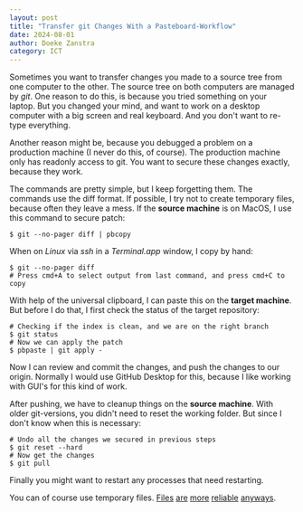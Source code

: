 ```yaml
---
layout: post
title: "Transfer git Changes With a Pasteboard-Workflow"
date: 2024-08-01
author: Doeke Zanstra
category: ICT
---
```


Sometimes you want to transfer changes you made to a source tree from one computer to the other. The source tree on both computers are managed by _git_. One reason to do this, is because you tried something on your laptop. But you changed your mind, and want to work on a desktop computer with a big screen and real keyboard. And you don't want to re-type everything.

Another reason might be, because you debugged a problem on a production machine (I never do this, of course). The production machine only has readonly access to git. You want to secure these changes exactly, because they work.

The commands are pretty simple, but I keep forgetting them. The commands use the diff format. If possible, I try not to create temporary files, because often they leave a mess. If the __source machine__ is on MacOS, I use this command to secure patch:

	$ git --no-pager diff | pbcopy

When on _Linux_ via _ssh_ in a _Terminal.app_ window, I copy by hand:

	$ git --no-pager diff
	# Press cmd+A to select output from last command, and press cmd+C to copy

With help of the universal clipboard, I can paste this on the __target machine__. But before I do that, I first check the status of the target repository:

	# Checking if the index is clean, and we are on the right branch
	$ git status
	# Now we can apply the patch
	$ pbpaste | git apply -

Now I can review and commit the changes, and push the changes to our origin. Normally I would use GitHub Desktop for this, because I like working with GUI's for this kind of work. 

After pushing, we have to cleanup things on the __source machine__. With older git-versions, you didn't need to reset the working folder. But since I don't know when this is necessary:

	# Undo all the changes we secured in previous steps
	$ git reset --hard
	# Now get the changes 
	$ git pull

Finally you might want to restart any processes that need restarting.

You can of course use temporary files. [Files][pb_f1] [are][pb_f2] [more][pb_f3] [reliable][pb_f4] [anyways][pb_f5].

[pb_f1]: https://appleinsider.com/inside/macos/tips/how-to-fix-universal-clipboard-problems-on-macos
[pb_f2]: https://discussions.apple.com/thread/7913125
[pb_f3]: https://beebom.com/fix-universal-clipboard-not-working-iphone-mac/
[pb_f4]: https://www.idownloadblog.com/2022/06/30/how-to-fix-universal-clipboard-not-working-on-iphone-ipad-mac/
[pb_f5]: https://www.igeeksblog.com/universal-clipboard-not-working-between-mac-and-iphone/
